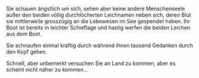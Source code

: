 Sie schauen ängstlich um sich, sehen aber keine andere Menschenseele außer den beiden
völlig durchlöcherten Leichnamen neben sich, deren Blut sie mittlerweile grosszügig an die
Lebewesen im See gespendet haben. Ihr Boot ist bereits in leichter Schieflage und hastig
werfen die beiden Leichen aus dem Boot.

Sie schnaufen einmal kräftig durch während ihnen tausend Gedanken durch den Kopf gehen.

Schnell, aber unbemerkt versuchen Sie an Land zu kommen, aber es scheint nicht näher zu kommen...